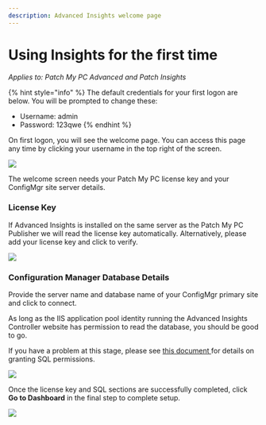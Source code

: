 ```yaml
---
description: Advanced Insights welcome page
---
```


# Using Insights for the first time

_Applies to: Patch My PC Advanced and Patch Insights_

{% hint style="info" %}
The default credentials for your first logon are below. You will be prompted to change these:

* Username: admin
* Password: 123qwe
{% endhint %}

On first logon, you will see the welcome page. You can access this page any time by clicking your username in the top right of the screen.&#x20;

![](/_images/image-%281209%29.png-"Advanced-Insights-welcome-screen" "")

The welcome screen needs your Patch My PC license key and your ConfigMgr site server details.

### License Key

If Advanced Insights is installed on the same server as the Patch My PC Publisher we will read the license key automatically. Alternatively, please add your license key and click to verify.&#x20;

![](/_images/image-%281109%29.png-"" "")

### Configuration Manager Database Details

Provide the server name and database name of your ConfigMgr primary site and click to connect.

As long as the IIS application pool identity running the Advanced Insights Controller website has permission to read the database, you should be good to go.&#x20;

If you have a problem at this stage, please see [this document ](insights-sql-permission-requirements.md)for details on granting SQL permissions.

![](/_images/image-%281106%29.png-"" "")

Once the license key and SQL sections are successfully completed, click **Go to Dashboard** in the final step to complete setup.

![](/_images/image-%281138%29.png-"" "")
